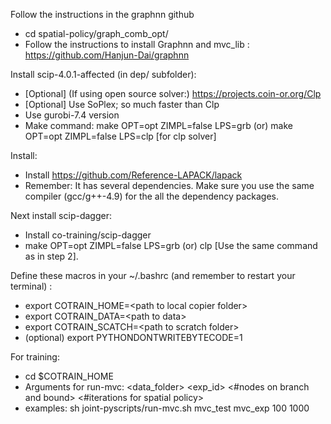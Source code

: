 Follow the instructions in the graphnn github
 - cd spatial-policy/graph_comb_opt/
 - Follow the instructions to install Graphnn and mvc_lib : https://github.com/Hanjun-Dai/graphnn

Install scip-4.0.1-affected (in dep/ subfolder):
 - [Optional] (If using open source solver:) https://projects.coin-or.org/Clp
 - [Optional] Use SoPlex; so much faster than Clp
 - Use gurobi-7.4 version
 - Make command: make OPT=opt ZIMPL=false LPS=grb (or) make OPT=opt ZIMPL=false LPS=clp [for clp solver]

Install:
 - Install https://github.com/Reference-LAPACK/lapack
 - Remember: It has several dependencies. Make sure you use the same compiler (gcc/g++-4.9) for the all the dependency packages.

Next install scip-dagger:
 - Install co-training/scip-dagger
 - make OPT=opt ZIMPL=false LPS=grb (or) clp [Use the same command as in step 2]. 

Define these macros in your ~/.bashrc (and remember to restart your terminal) :
  - export COTRAIN_HOME=\<path to local copier folder\>
  - export COTRAIN_DATA=\<path to data\>
  - export COTRAIN_SCATCH=\<path to scratch folder\>
  - (optional) export PYTHONDONTWRITEBYTECODE=1 

For training:
  - cd $COTRAIN_HOME
  - Arguments for run-mvc: <data_folder> <exp_id> <#nodes on branch and bound> <#iterations for spatial policy>
  - examples: sh joint-pyscripts/run-mvc.sh mvc_test mvc_exp 100 1000

